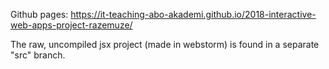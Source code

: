 Github pages:
https://it-teaching-abo-akademi.github.io/2018-interactive-web-apps-project-razemuze/

The raw, uncompiled jsx project (made in webstorm) is found in a separate "src" branch.
